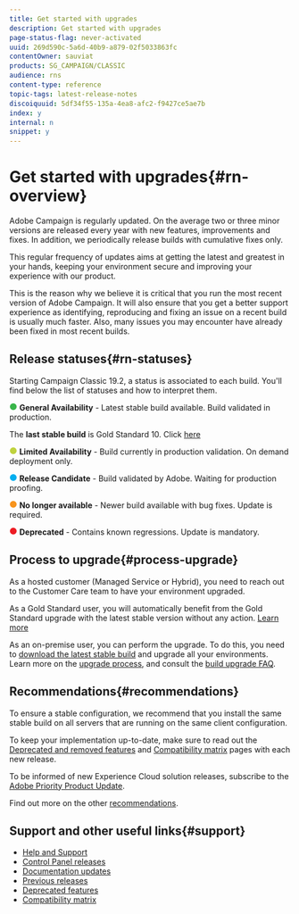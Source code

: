 ```yaml
---
title: Get started with upgrades
description: Get started with upgrades
page-status-flag: never-activated
uuid: 269d590c-5a6d-40b9-a879-02f5033863fc
contentOwner: sauviat
products: SG_CAMPAIGN/CLASSIC
audience: rns
content-type: reference
topic-tags: latest-release-notes
discoiquuid: 5df34f55-135a-4ea8-afc2-f9427ce5ae7b
index: y
internal: n
snippet: y
---
```


# Get started with upgrades{#rn-overview}

Adobe Campaign is regularly updated. On the average two or three minor versions are released every year with new features, improvements and fixes. In addition, we periodically release builds with cumulative fixes only. 

This regular frequency of updates aims at getting the latest and greatest in your hands, keeping your environment secure and improving your experience with our product.

This is the reason why we believe it is critical that you run the most recent version of Adobe Campaign. It will also ensure that you get a better support experience as identifying, reproducing and fixing an issue on a recent build is usually much faster. Also, many issues you may encounter have already been fixed in most recent builds.

## Release statuses{#rn-statuses}

Starting Campaign Classic 19.2, a status is associated to each build. You'll find below the list of statuses and how to interpret them.

![](assets/do-not-localize/green3.png) **General Availability** - Latest stable build available. Build validated in production. 

The **last stable build** is Gold Standard 10. Click [here](../../rn/using/gold-standard.md#gs-10)

![](assets/do-not-localize/limited3.png) **Limited Availability** - Build currently in production validation. On demand deployment only.

![](assets/do-not-localize/blue3.png) **Release Candidate** - Build validated by Adobe. Waiting for production proofing.

![](assets/do-not-localize/orange3.png) **No longer available** - Newer build available with bug fixes. Update is required.

![](assets/do-not-localize/red3.png) **Deprecated** - Contains known regressions. Update is mandatory.

## Process to upgrade{#process-upgrade}

As a hosted customer (Managed Service or Hybrid), you need to reach out to the Customer Care team to have your environment upgraded.

As a Gold Standard user, you will automatically benefit from the Gold Standard upgrade with the latest stable version without any action. [Learn more](https://helpx.adobe.com/campaign/kb/gold-standard.html#gs-10) 

As an on-premise user, you can perform the upgrade. To do this, you need to [download the latest stable build](https://experience.adobe.com/#/downloads/content/software-distribution/en/campaign.html) and upgrade all your environments. Learn more on the [upgrade process](https://helpx.adobe.com/campaign/kb/acc-build-upgrade.html), and consult the [build upgrade FAQ](https://helpx.adobe.com/campaign/kb/build-upgrade-faq.html).

## Recommendations{#recommendations}

To ensure a stable configuration, we recommend that you install the same stable build on all servers that are running on the same client configuration.

To keep your implementation up-to-date, make sure to read out the [Deprecated and removed features](../../rn/using/deprecated-features.md) and [Compatibility matrix](../../rn/using/compatibility-matrix.md) pages with each new release.

To be informed of new Experience Cloud solution releases, subscribe to the [Adobe Priority Product Update](https://www.adobe.com/subscription/priority-product-update.html).

Find out more on the other [recommendations](https://helpx.adobe.com/campaign/kb/acc-build-upgrade.html#Recommendations).

## Support and other useful links{#support}

* [Help and Support](https://helpx.adobe.com/campaign/kb/ac-support.html#acc-support)
* [Control Panel releases](https://docs.adobe.com/content/help/en/control-panel/using/release-notes.html)
* [Documentation updates](../../rn/using/documentation-updates.md)
* [Previous releases](../../rn/using/release--20-1.md)
* [Deprecated features](../../rn/using/deprecated-features.md)
* [Compatibility matrix](../../rn/using/compatibility-matrix.md)

